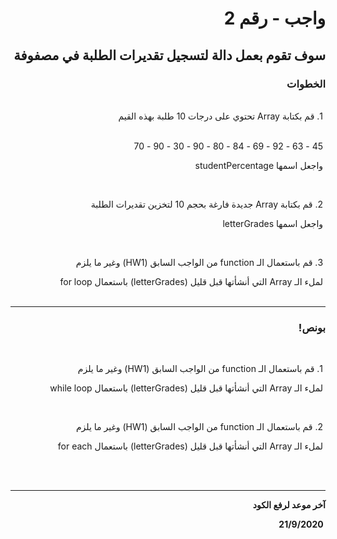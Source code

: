 <div dir = "rtl">

# واجب - رقم 2
## سوف تقوم بعمل دالة لتسجيل تقديرات الطلبة في مصفوفة
### الخطوات 

<br>
&#x202b; 1. قم بكتابة Array تحتوي على درجات 10 طلبة بهذه القيم
<br>
<br>

&#x202b; 45 - 63 - 92 - 69 - 84 - 80 - 90 - 30 - 90 - 70 
<br>

&#x202b; واجعل اسمها studentPercentage

<br>

&#x202b; 2. قم بكتابة Array جديدة فارغة بحجم 10 لتخزين تقديرات الطلبة

&#x202b; واجعل اسمها letterGrades

<br>

&#x202b; 3. قم باستعمال الـ function من الواجب السابق (HW1) وغير ما يلزم

&#x202b; لملء الـ Array  التي أنشأتها قبل قليل (letterGrades) باستعمال for loop
<br>
<br>
<hr>

### بونص!

<br>

&#x202b; 1. قم باستعمال الـ function من الواجب السابق (HW1) وغير ما يلزم

&#x202b; لملء الـ Array  التي أنشأتها قبل قليل (letterGrades) باستعمال while loop

<br>

&#x202b; 2. قم باستعمال الـ function من الواجب السابق (HW1) وغير ما يلزم

&#x202b; لملء الـ Array  التي أنشأتها قبل قليل (letterGrades) باستعمال for each

<br>
<br>
<hr>
<b>آخر موعد لرفع الكود

&#x202b; 21/9/2020

</div>
